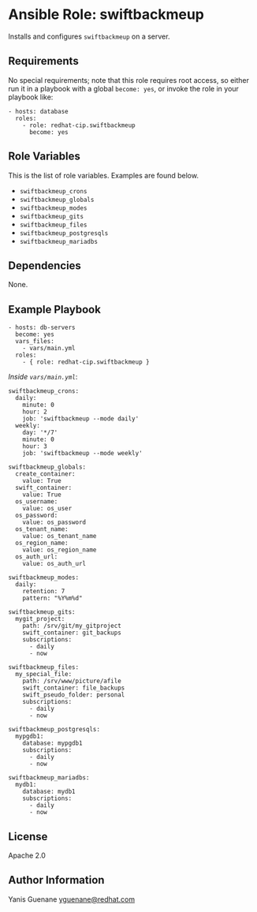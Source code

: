 # Ansible Role: swiftbackmeup

Installs and configures `swiftbackmeup` on a server.


## Requirements

No special requirements; note that this role requires root access, so either run it in a playbook with a global `become: yes`, or invoke the role in your playbook like:

    - hosts: database
      roles:
        - role: redhat-cip.swiftbackmeup
          become: yes

## Role Variables

This is the list of role variables. Examples are found below.

  * `swiftbackmeup_crons`
  * `swiftbackmeup_globals`
  * `swiftbackmeup_modes`
  * `swiftbackmeup_gits`
  * `swiftbackmeup_files`
  * `swiftbackmeup_postgresqls`
  * `swiftbackmeup_mariadbs`


## Dependencies

None.

## Example Playbook

    - hosts: db-servers
      become: yes
      vars_files:
        - vars/main.yml
      roles:
        - { role: redhat-cip.swiftbackmeup }

*Inside `vars/main.yml`*:


    swiftbackmeup_crons:
      daily:
        minute: 0
        hour: 2
        job: 'swiftbackmeup --mode daily'
      weekly:
        day: '*/7'
        minute: 0
        hour: 3
        job: 'swiftbackmeup --mode weekly'

    swiftbackmeup_globals:
      create_container:
        value: True
      swift_container:
        value: True
      os_username:
        value: os_user
      os_password:
        value: os_password
      os_tenant_name:
        value: os_tenant_name
      os_region_name:
        value: os_region_name
      os_auth_url:
        value: os_auth_url

    swiftbackmeup_modes:
      daily:
        retention: 7
        pattern: "%Y%m%d"

    swiftbackmeup_gits:
      mygit_project:
        path: /srv/git/my_gitproject
        swift_container: git_backups
        subscriptions:
          - daily
          - now

    swiftbackmeup_files:
      my_special_file:
        path: /srv/www/picture/afile
        swift_container: file_backups
        swift_pseudo_folder: personal
        subscriptions:
          - daily
          - now

    swiftbackmeup_postgresqls:
      mypgdb1:
        database: mypgdb1
        subscriptions:
          - daily
          - now

    swiftbackmeup_mariadbs:
      mydb1:
        database: mydb1
        subscriptions:
          - daily
          - now


## License

Apache 2.0

## Author Information

Yanis Guenane <yguenane@redhat.com>
